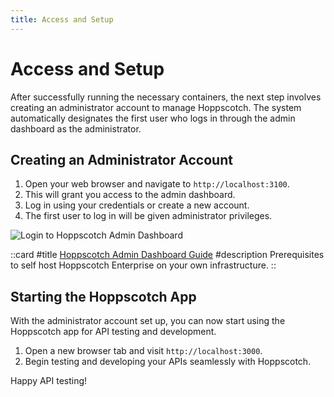 ```yaml
---
title: Access and Setup
---
```


# Access and Setup

After successfully running the necessary containers, the next step involves creating an administrator account to manage Hoppscotch. The system automatically designates the first user who logs in through the admin dashboard as the administrator.

## Creating an Administrator Account

1. Open your web browser and navigate to `http://localhost:3100`.
2. This will grant you access to the admin dashboard.
3. Log in using your credentials or create a new account.
4. The first user to log in will be given administrator privileges.

![Login to Hoppscotch Admin Dashboard](/images/self-host/enterprise-edition/admin-dashboard-login.png)

::card
#title
[Hoppscotch Admin Dashboard Guide](/documentation/self-host/enterprise-edition/admin-dashboard)
#description
Prerequisites to self host Hoppscotch Enterprise on your own infrastructure.
::


## Starting the Hoppscotch App

With the administrator account set up, you can now start using the Hoppscotch app for API testing and development.

1. Open a new browser tab and visit `http://localhost:3000`.
2. Begin testing and developing your APIs seamlessly with Hoppscotch.

Happy API testing!
